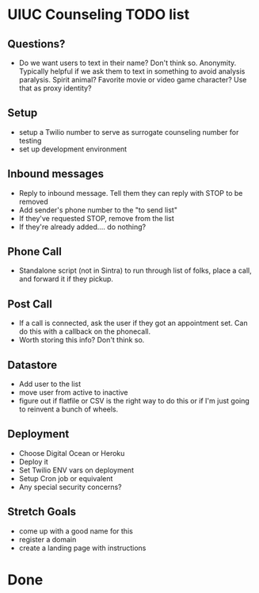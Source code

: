 # UIUC Counseling TODO list

## Questions? 
- Do we want users to text in their name? Don't think so. Anonymity. Typically helpful if we ask them to text in something to avoid analysis paralysis. Spirit animal? Favorite movie or video game character? Use that as proxy identity?

## Setup
- setup a Twilio number to serve as surrogate counseling number for testing
- set up development environment

## Inbound messages
- Reply to inbound message. Tell them they can reply with STOP to be removed
- Add sender's phone number to the "to send list"
- If they've requested STOP, remove from the list
- If they're already added.... do nothing? 

## Phone Call
- Standalone script (not in Sintra) to run through list of folks, place a call, and forward it if they pickup. 

## Post Call
- If a call is connected, ask the user if they got an appointment set. Can do this with a callback on the phonecall. 
- Worth storing this info? Don't think so. 

## Datastore
- Add user to the list
- move user from active to inactive
- figure out if flatfile or CSV is the right way to do this or if I'm just going to reinvent a bunch of wheels. 

## Deployment
- Choose Digital Ocean or Heroku 
- Deploy it
- Set Twilio ENV vars on deployment 
- Setup Cron job or equivalent
- Any special security concerns? 

## Stretch Goals
- come up with a good name for this
- register a domain
- create a landing page with instructions

# Done